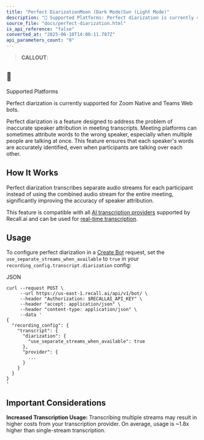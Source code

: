 ```yaml
---
title: "Perfect DiarizationMoon (Dark Mode)Sun (Light Mode)"
description: "📘 Supported Platforms: Perfect diarization is currently supported for Zoom Native and Teams Web bots. Perfect diarization is a feature designed to address the problem of inaccurate speaker attribution in meeting transcripts. Meeting platforms can sometimes attribute words to the wrong speaker, espe..."
source_file: "docs/perfect-diarization.html"
is_api_reference: "false"
converted_at: "2025-06-10T14:00:11.787Z"
api_parameters_count: "0"
---
```

> **CALLOUT**:

## 📘

Supported Platforms

Perfect diarization is currently supported for Zoom Native and Teams Web bots.

Perfect diarization is a feature designed to address the problem of inaccurate speaker attribution in meeting transcripts. Meeting platforms can sometimes attribute words to the wrong speaker, especially when multiple people are talking at once. This feature ensures that each speaker's words are accurately identified, even when participants are talking over each other.

## How It Works

[](#how-it-works)

Perfect diarization transcribes separate audio streams for each participant instead of using the combined audio stream for the entire meeting, significantly improving the accuracy of speaker attribution.

This feature is compatible with all [AI transcription providers](/docs/ai-transcription#ai-transcription-providers) supported by Recall.ai and can be used for [real-time transcription](/docs/real-time-transcription).

## Usage

[](#usage)

To configure perfect diarization in a [Create Bot](/reference/bot_create) request, set the `use_separate_streams_when_available` to `true` in your `recording_config.transcript.diarization` config:

JSON

```
curl --request POST \
     --url https://us-east-1.recall.ai/api/v1/bot/ \
     --header "Authorization: $RECALLAI_API_KEY" \
     --header "accept: application/json" \
     --header "content-type: application/json" \
     --data '
{
  "recording_config": {
    "transcript": {
      "diarization": {
        "use_separate_streams_when_available": true
      },
      "provider": {
        ...
      }
    }
  }
}
'

```

## Important Considerations

[](#important-considerations)

**Increased Transcription Usage:** Transcribing multiple streams may result in higher costs from your transcription provider. On average, usage is ~1.8x higher than single-stream transcription.
